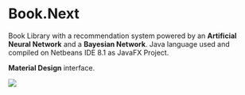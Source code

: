 # Book.Next

Book Library with a recommendation system powered by an **Artificial Neural Network** and a **Bayesian Network**.
Java language used and compiled on Netbeans IDE 8.1 as JavaFX Project.

**Material Design** interface.

![](http://s32.postimg.org/bo0j26pud/photo_2016_05_09_17_13_59.jpg)
